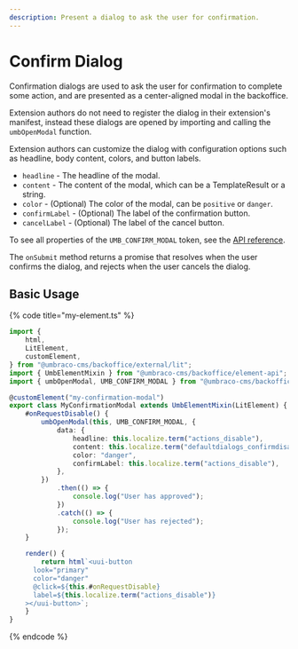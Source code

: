 ```yaml
---
description: Present a dialog to ask the user for confirmation.
---
```


# Confirm Dialog

Confirmation dialogs are used to ask the user for confirmation to complete some action, and are presented as a
center-aligned modal in the backoffice.

Extension authors do not need to register the dialog in their extension's manifest, instead these dialogs are opened by
importing and calling the `umbOpenModal` function.

Extension authors can customize the dialog with configuration options such as headline, body content, colors, and 
button labels.

* `headline` - The headline of the modal.
* `content` - The content of the modal, which can be a TemplateResult or a string.
* `color` - (Optional) The color of the modal, can be `positive` or `danger`.
* `confirmLabel` - (Optional) The label of the confirmation button.
* `cancelLabel` - (Optional) The label of the cancel button.

To see all properties of the `UMB_CONFIRM_MODAL` token, see the [API reference](https://apidocs.umbraco.com/v16/ui-api/interfaces/packages_core_modal.UmbConfirmModalData.html).

The `onSubmit` method returns a promise that resolves when the user confirms the dialog, and rejects when the user
cancels the dialog.

## Basic Usage

{% code title="my-element.ts" %}
```typescript
import {
    html,
    LitElement,
    customElement,
} from "@umbraco-cms/backoffice/external/lit";
import { UmbElementMixin } from "@umbraco-cms/backoffice/element-api";
import { umbOpenModal, UMB_CONFIRM_MODAL } from "@umbraco-cms/backoffice/modal";

@customElement("my-confirmation-modal")
export class MyConfirmationModal extends UmbElementMixin(LitElement) {
    #onRequestDisable() {
        umbOpenModal(this, UMB_CONFIRM_MODAL, {
            data: {
                headline: this.localize.term("actions_disable"),
                content: this.localize.term("defaultdialogs_confirmdisable"),
                color: "danger",
                confirmLabel: this.localize.term("actions_disable"),
            },
        })
            .then(() => {
                console.log("User has approved");
            })
            .catch(() => {
                console.log("User has rejected");
            });
    }

    render() {
        return html`<uui-button
      look="primary"
      color="danger"
      @click=${this.#onRequestDisable}
      label=${this.localize.term("actions_disable")}
    ></uui-button>`;
    }
}
```
{% endcode %}

